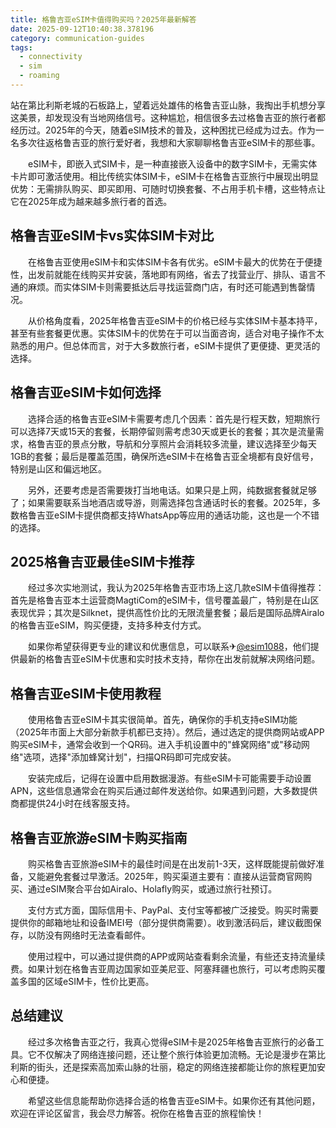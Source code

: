 ```yaml
---
title: 格鲁吉亚eSIM卡值得购买吗？2025年最新解答
date: 2025-09-12T10:40:38.378196
category: communication-guides
tags:
  - connectivity
  - sim
  - roaming
---
```


站在第比利斯老城的石板路上，望着远处雄伟的格鲁吉亚山脉，我掏出手机想分享这美景，却发现没有当地网络信号。这种尴尬，相信很多去过格鲁吉亚的旅行者都经历过。2025年的今天，随着eSIM技术的普及，这种困扰已经成为过去。作为一名多次往返格鲁吉亚的旅行爱好者，我想和大家聊聊格鲁吉亚eSIM卡的那些事。

　　eSIM卡，即嵌入式SIM卡，是一种直接嵌入设备中的数字SIM卡，无需实体卡片即可激活使用。相比传统实体SIM卡，eSIM卡在格鲁吉亚旅行中展现出明显优势：无需排队购买、即买即用、可随时切换套餐、不占用手机卡槽，这些特点让它在2025年成为越来越多旅行者的首选。

## 格鲁吉亚eSIM卡vs实体SIM卡对比

　　在格鲁吉亚使用eSIM卡和实体SIM卡各有优劣。eSIM卡最大的优势在于便捷性，出发前就能在线购买并安装，落地即有网络，省去了找营业厅、排队、语言不通的麻烦。而实体SIM卡则需要抵达后寻找运营商门店，有时还可能遇到售罄情况。

　　从价格角度看，2025年格鲁吉亚eSIM卡的价格已经与实体SIM卡基本持平，甚至有些套餐更优惠。实体SIM卡的优势在于可以当面咨询，适合对电子操作不太熟悉的用户。但总体而言，对于大多数旅行者，eSIM卡提供了更便捷、更灵活的选择。

## 格鲁吉亚eSIM卡如何选择

　　选择合适的格鲁吉亚eSIM卡需要考虑几个因素：首先是行程天数，短期旅行可以选择7天或15天的套餐，长期停留则需考虑30天或更长的套餐；其次是流量需求，格鲁吉亚的景点分散，导航和分享照片会消耗较多流量，建议选择至少每天1GB的套餐；最后是覆盖范围，确保所选eSIM卡在格鲁吉亚全境都有良好信号，特别是山区和偏远地区。

　　另外，还要考虑是否需要拨打当地电话。如果只是上网，纯数据套餐就足够了；如果需要联系当地酒店或导游，则需选择包含通话时长的套餐。2025年，多数格鲁吉亚eSIM卡提供商都支持WhatsApp等应用的通话功能，这也是一个不错的选择。

## 2025格鲁吉亚最佳eSIM卡推荐

　　经过多次实地测试，我认为2025年格鲁吉亚市场上这几款eSIM卡值得推荐：首先是格鲁吉亚本土运营商MagtiCom的eSIM卡，信号覆盖最广，特别是在山区表现优异；其次是Silknet，提供高性价比的无限流量套餐；最后是国际品牌Airalo的格鲁吉亚eSIM，购买便捷，支持多种支付方式。

　　如果你希望获得更专业的建议和优惠信息，可以联系✈[@esim1088](https://t.me/s/esim1088)，他们提供最新的格鲁吉亚eSIM卡优惠和实时技术支持，帮你在出发前就解决网络问题。

## 格鲁吉亚eSIM卡使用教程

　　使用格鲁吉亚eSIM卡其实很简单。首先，确保你的手机支持eSIM功能（2025年市面上大部分新款手机都已支持）。然后，通过选定的提供商网站或APP购买eSIM卡，通常会收到一个QR码。进入手机设置中的"蜂窝网络"或"移动网络"选项，选择"添加蜂窝计划"，扫描QR码即可完成安装。

　　安装完成后，记得在设置中启用数据漫游。有些eSIM卡可能需要手动设置APN，这些信息通常会在购买后通过邮件发送给你。如果遇到问题，大多数提供商都提供24小时在线客服支持。

## 格鲁吉亚旅游eSIM卡购买指南

　　购买格鲁吉亚旅游eSIM卡的最佳时间是在出发前1-3天，这样既能提前做好准备，又能避免套餐过早激活。2025年，购买渠道主要有：直接从运营商官网购买、通过eSIM聚合平台如Airalo、Holafly购买，或通过旅行社预订。

　　支付方式方面，国际信用卡、PayPal、支付宝等都被广泛接受。购买时需要提供你的邮箱地址和设备IMEI号（部分提供商需要）。收到激活码后，建议截图保存，以防没有网络时无法查看邮件。

　　使用过程中，可以通过提供商的APP或网站查看剩余流量，有些还支持流量续费。如果计划在格鲁吉亚周边国家如亚美尼亚、阿塞拜疆也旅行，可以考虑购买覆盖多国的区域eSIM卡，性价比更高。

## 总结建议

　　经过多次格鲁吉亚之行，我真心觉得eSIM卡是2025年格鲁吉亚旅行的必备工具。它不仅解决了网络连接问题，还让整个旅行体验更加流畅。无论是漫步在第比利斯的街头，还是探索高加索山脉的壮丽，稳定的网络连接都能让你的旅程更加安心和便捷。

　　希望这些信息能帮助你选择合适的格鲁吉亚eSIM卡。如果你还有其他问题，欢迎在评论区留言，我会尽力解答。祝你在格鲁吉亚的旅程愉快！